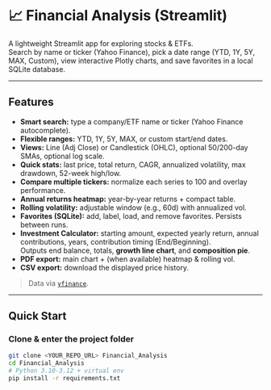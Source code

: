 # 📈 Financial Analysis (Streamlit)

A lightweight Streamlit app for exploring stocks & ETFs.  
Search by name or ticker (Yahoo Finance), pick a date range (YTD, 1Y, 5Y, MAX, Custom), view interactive Plotly charts, and save favorites in a local SQLite database.

---

## Features

- **Smart search:** type a company/ETF name or ticker (Yahoo Finance autocomplete).
- **Flexible ranges:** YTD, 1Y, 5Y, MAX, or custom start/end dates.
- **Views:** Line (Adj Close) or Candlestick (OHLC), optional 50/200-day SMAs, optional log scale.
- **Quick stats:** last price, total return, CAGR, annualized volatility, max drawdown, 52-week high/low.
- **Compare multiple tickers:** normalize each series to 100 and overlay performance.
- **Annual returns heatmap:** year-by-year returns + compact table.
- **Rolling volatility:** adjustable window (e.g., 60d) with annualized vol.
- **Favorites (SQLite):** add, label, load, and remove favorites. Persists between runs.
- **Investment Calculator:** starting amount, expected yearly return, annual contributions, years, contribution timing (End/Beginning).  
  Outputs end balance, totals, **growth line chart**, and **composition pie**.
- **PDF export:** main chart + (when available) heatmap & rolling vol.
- **CSV export:** download the displayed price history.  


> Data via [`yfinance`](https://github.com/ranaroussi/yfinance).

---

## Quick Start

### Clone & enter the project folder
```bash
git clone <YOUR_REPO_URL> Financial_Analysis
cd Financial_Analysis
# Python 3.10-3.12 + virtual env
pip install -r requirements.txt 